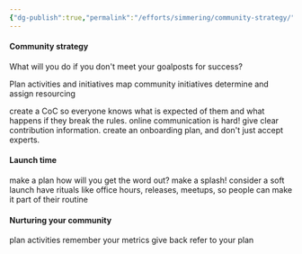 ```yaml
---
{"dg-publish":true,"permalink":"/efforts/simmering/community-strategy/"}
---
```


#### Community strategy
What will you do if you don't meet your goalposts for success?

Plan activities and initiatives
map community initiatives
determine and assign resourcing

create a CoC so everyone knows what is expected of them and what happens if they break the rules.
online communication is hard! give clear contribution information.
create an onboarding plan, and don't just accept experts.
#### Launch time
make a plan
how will you get the word out?
make a splash!
consider a soft launch
have rituals like office hours, releases, meetups, so people can make it part of their routine

#### Nurturing your community
plan activities
remember your metrics
give back
refer to your plan